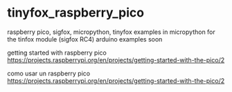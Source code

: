 # tinyfox_raspberry_pico
raspberry pico, sigfox, micropython, tinyfox
examples in micropython for the tinfox module (sigfox RC4)
arduino examples soon

getting started with raspberry pico https://projects.raspberrypi.org/en/projects/getting-started-with-the-pico/2


como usar un raspberry pico https://projects.raspberrypi.org/en/projects/getting-started-with-the-pico/2
